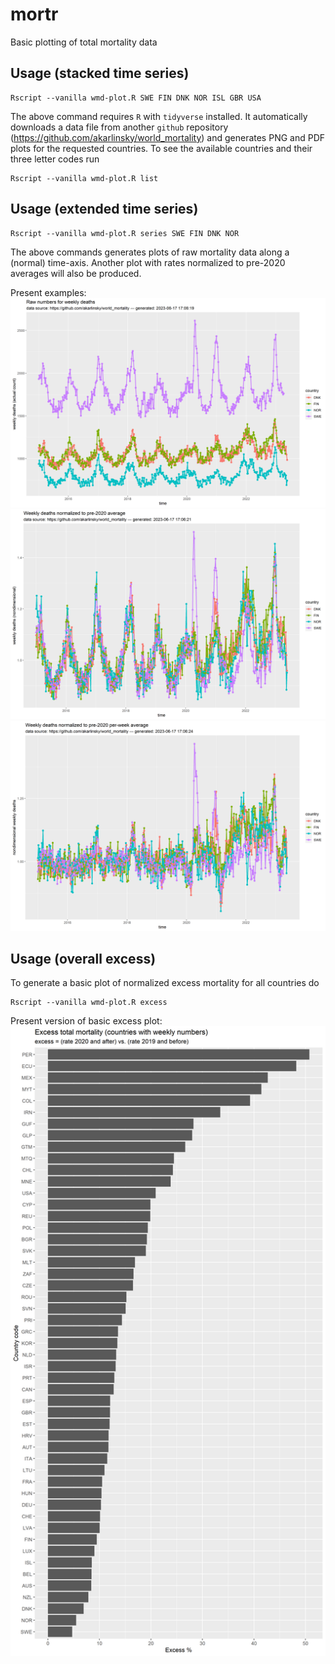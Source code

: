 # mortr
Basic plotting of total mortality data

## Usage (stacked time series)
```
Rscript --vanilla wmd-plot.R SWE FIN DNK NOR ISL GBR USA
```

The above command requires `R` with `tidyverse` installed. It automatically downloads a data file from another `github` repository (https://github.com/akarlinsky/world_mortality) and generates PNG and PDF plots for the requested countries. To see the available countries and their three letter codes run
```
Rscript --vanilla wmd-plot.R list
```

## Usage (extended time series)
```
Rscript --vanilla wmd-plot.R series SWE FIN DNK NOR 
```

The above commands generates plots of raw mortality data along a (normal) time-axis. Another plot with rates normalized to pre-2020 averages will also be produced.

Present examples:
![scandinavia-series-raw](raw-series-combined.png)
![scandinavia-series-hat](normalized-series-combined.png)
![scandinavia-series-deseasoned](week-normalized-series-combined.png)

## Usage (overall excess)
To generate a basic plot of normalized excess mortality for all countries do
```
Rscript --vanilla wmd-plot.R excess
```

Present version of basic excess plot:
![excess-summary](excess-summary.png) 
